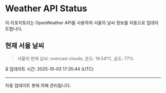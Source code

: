 
# Weather API Status

이 리포지토리는 OpenWeather API를 사용하여 서울의 날씨 정보를 자동으로 업데이트합니다.

## 현재 서울 날씨
> 서울의 현재 날씨: overcast clouds, 온도: 19.54°C, 습도: 77%

⏳ 업데이트 시간: 2025-10-03 17:35:44 (UTC)

---
자동 업데이트 봇에 의해 관리됩니다.
